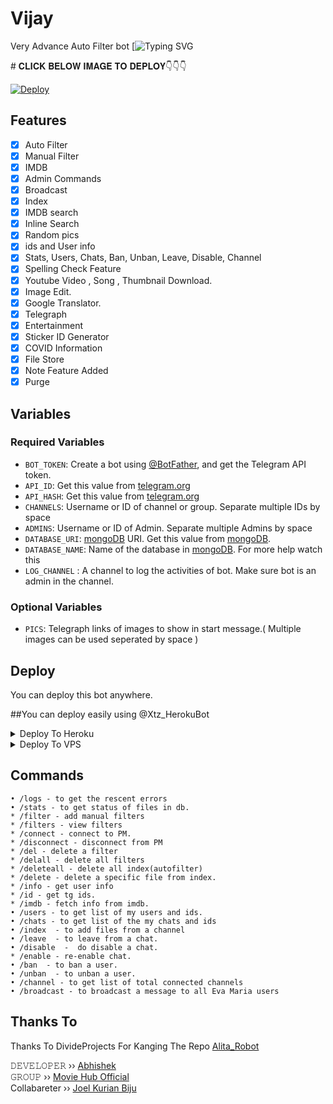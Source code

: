 # Vijay
Very Advance Auto Filter bot
[![Typing SVG](https://readme-typing-svg.herokuapp.com/?lines=welcome+To+Thalapathy+Vijay!;created+by+Naveen-TG;A+simple+autofilter++Group+Manager+Bot!;Auto+filter+with+double+button!;start+message+with+pic!;and+all+features!)
</p>
# 𝐂𝐋𝐈𝐂𝐊 𝐁𝐄𝐋𝐎𝐖 𝐈𝐌𝐀𝐆𝐄 𝐓𝐎 𝐃𝐄𝐏𝐋𝐎𝐘👇👇👇




[![Deploy](https://telegra.ph/file/6987348ba6dfa213f8214.jpg)](https://heroku.com/deploy?template=https://telegram.dog/XTZ_HerokuBot?start=MjAwOTIwMDgyMDA3L1RpZ2VyU2hyb2ZmIG1haW4)

## Features

- [x] Auto Filter
- [x] Manual Filter
- [x] IMDB
- [x] Admin Commands
- [x] Broadcast
- [x] Index
- [x] IMDB search
- [x] Inline Search
- [x] Random pics
- [x] ids and User info 
- [x] Stats, Users, Chats, Ban, Unban, Leave, Disable, Channel
- [x] Spelling Check Feature
- [x] Youtube Video , Song , Thumbnail Download.
- [x] Image Edit.
- [x] Google Translator.
- [x] Telegraph
- [x] Entertainment
- [x] Sticker ID Generator
- [x] COVID Information
- [x] File Store
- [x] Note Feature Added
- [x] Purge

## Variables

### Required Variables
* `BOT_TOKEN`: Create a bot using [@BotFather](https://telegram.dog/BotFather), and get the Telegram API token.
* `API_ID`: Get this value from [telegram.org](https://my.telegram.org/apps)
* `API_HASH`: Get this value from [telegram.org](https://my.telegram.org/apps)
* `CHANNELS`: Username or ID of channel or group. Separate multiple IDs by space
* `ADMINS`: Username or ID of Admin. Separate multiple Admins by space
* `DATABASE_URI`: [mongoDB](https://www.mongodb.com) URI. Get this value from [mongoDB](https://www.mongodb.com).
* `DATABASE_NAME`: Name of the database in [mongoDB](https://www.mongodb.com). For more help watch this 
* `LOG_CHANNEL` : A channel to log the activities of bot. Make sure bot is an admin in the channel.
### Optional Variables
* `PICS`: Telegraph links of images to show in start message.( Multiple images can be used seperated by space )


## Deploy
You can deploy this bot anywhere.

##You can deploy easily using @Xtz_HerokuBot

<details><summary>Deploy To Heroku</summary>
<p>
<br>
<a href="https://heroku.com/deploy?template=https://github.com/Naveen-TG/VijayFilter-TG">
  <img src="https://www.herokucdn.com/deploy/button.svg" alt="Deploy">
</a>
</p>
</details>

<details><summary>Deploy To VPS</summary>
<p>
<pre>
git clone https://git.github.com/200920082007/TigerShroff.git
# Install Packages
pip3 install -r requirements.txt
Edit info.py with variables as given below then run bot
python3 bot.py
</pre>
</p>
</details>


## Commands
```
• /logs - to get the rescent errors
• /stats - to get status of files in db.
* /filter - add manual filters
* /filters - view filters
* /connect - connect to PM.
* /disconnect - disconnect from PM
* /del - delete a filter
* /delall - delete all filters
* /deleteall - delete all index(autofilter)
* /delete - delete a specific file from index.
* /info - get user info
* /id - get tg ids.
* /imdb - fetch info from imdb.
• /users - to get list of my users and ids.
• /chats - to get list of the my chats and ids 
• /index  - to add files from a channel
• /leave  - to leave from a chat.
• /disable  -  do disable a chat.
* /enable - re-enable chat.
• /ban  - to ban a user.
• /unban  - to unban a user.
• /channel - to get list of total connected channels
• /broadcast - to broadcast a message to all Eva Maria users
```
## Thanks To

Thanks To DivideProjects For Kanging The Repo [Alita_Robot](https://github.com/DivideProjects/Alita_robot)


𝙳𝙴𝚅𝙴𝙻𝙾𝙿𝙴𝚁 ›› [Abhishek](https://t.me/abhisheksvlog)                                                                                                                                        
𝙶𝚁𝙾𝚄𝙿 ›› [Movie Hub Official](https://t.me/MovieHubOfficialGroup)                                             
Collabareter ›› [Joel Kurian Biju](https://t.me/CreatorBeatz)
